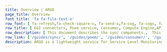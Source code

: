 ```yaml
---
title: Overview | ARGO
page_title: Overview
font_title: 'fa fa-file-text-o'
row_font: [ fa-refresh,fa-check-square-o, fa-send-o,fa-cog, fa-cogs, fa-connectdevelop]
row_title: [ EGI connectors, Poem service, Consumer, Compute Engine,API,Web UI]
row_description: [ This document describes the sync components.,  This document describes the POEM service for ARGO framework.,Data is collected using an ActiveMQ message broker network. ,This document describes the Compute service,This document describes the API service, using the HTTP application protocol., This document describes the Web UI installation and configuration process.]
row_link: ['/guides/sync/', '/guides/poem/', '/guides/consumer/', '/guides/compute/compute/', '/guides/api/','/guides/webui/']
description: ARGO is a lightweight service for Service Level Monitoring designed for medium and large sized Research Infrastructures. The ARGO software stack is comprised of the following components (products)
---
```

